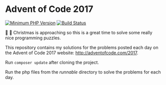 # Advent of Code 2017
[![Minimum PHP Version](https://img.shields.io/badge/php-%3E%3D%205.5-8892BF.svg?style=flat-square)](https://php.net/)
[![Build Status](https://travis-ci.com/mihaitmf/advent-of-code-2017.svg?branch=master)](https://travis-ci.com/mihaitmf/advent-of-code-2017)

:santa: :christmas_tree: Christmas is approaching so this is a great time to solve some really nice programming puzzles.

This repository contains my solutions for the problems posted each day on the Advent of Code 2017 website: http://adventofcode.com/2017.

Run `composer update` after cloning the project.

Run the php files from the *runnable* directory to solve the problems for each day.

